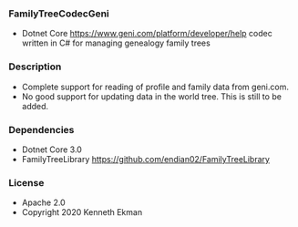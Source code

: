 ### FamilyTreeCodecGeni
- Dotnet Core https://www.geni.com/platform/developer/help codec written in C# for managing genealogy family trees

### Description
- Complete support for reading of profile and family data from geni.com. 
- No good support for updating data in the world tree. This is still to be added.

### Dependencies
- Dotnet Core 3.0
- FamilyTreeLibrary https://github.com/endian02/FamilyTreeLibrary

### License 
- Apache 2.0
- Copyright 2020 Kenneth Ekman